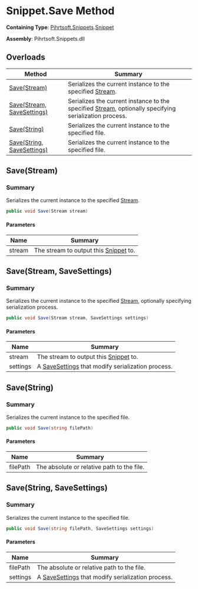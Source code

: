 # Snippet\.Save Method

**Containing Type**: [Pihrtsoft.Snippets](../../README.md)\.[Snippet](../README.md)

**Assembly**: Pihrtsoft\.Snippets\.dll

## Overloads

| Method | Summary |
| ------ | ------- |
| [Save(Stream)](#Pihrtsoft_Snippets_Snippet_Save_System_IO_Stream_) | Serializes the current instance to the specified [Stream](https://docs.microsoft.com/en-us/dotnet/api/system.io.stream)\. |
| [Save(Stream, SaveSettings)](#Pihrtsoft_Snippets_Snippet_Save_System_IO_Stream_Pihrtsoft_Snippets_SaveSettings_) | Serializes the current instance to the specified [Stream](https://docs.microsoft.com/en-us/dotnet/api/system.io.stream), optionally specifying serialization process\. |
| [Save(String)](#Pihrtsoft_Snippets_Snippet_Save_System_String_) | Serializes the current instance to the specified file\. |
| [Save(String, SaveSettings)](#Pihrtsoft_Snippets_Snippet_Save_System_String_Pihrtsoft_Snippets_SaveSettings_) | Serializes the current instance to the specified file\. |

## Save\(Stream\)<a name="Pihrtsoft_Snippets_Snippet_Save_System_IO_Stream_"></a>

### Summary

Serializes the current instance to the specified [Stream](https://docs.microsoft.com/en-us/dotnet/api/system.io.stream)\.

```csharp
public void Save(Stream stream)
```

#### Parameters

| Name | Summary |
| ---- | ------- |
| stream | The stream to output this [Snippet](../README.md) to\. |

## Save\(Stream, SaveSettings\)<a name="Pihrtsoft_Snippets_Snippet_Save_System_IO_Stream_Pihrtsoft_Snippets_SaveSettings_"></a>

### Summary

Serializes the current instance to the specified [Stream](https://docs.microsoft.com/en-us/dotnet/api/system.io.stream), optionally specifying serialization process\.

```csharp
public void Save(Stream stream, SaveSettings settings)
```

#### Parameters

| Name | Summary |
| ---- | ------- |
| stream | The stream to output this [Snippet](../README.md) to\. |
| settings | A [SaveSettings](../../SaveSettings/README.md) that modify serialization process\. |

## Save\(String\)<a name="Pihrtsoft_Snippets_Snippet_Save_System_String_"></a>

### Summary

Serializes the current instance to the specified file\.

```csharp
public void Save(string filePath)
```

#### Parameters

| Name | Summary |
| ---- | ------- |
| filePath | The absolute or relative path to the file\. |

## Save\(String, SaveSettings\)<a name="Pihrtsoft_Snippets_Snippet_Save_System_String_Pihrtsoft_Snippets_SaveSettings_"></a>

### Summary

Serializes the current instance to the specified file\.

```csharp
public void Save(string filePath, SaveSettings settings)
```

#### Parameters

| Name | Summary |
| ---- | ------- |
| filePath | The absolute or relative path to the file\. |
| settings | A [SaveSettings](../../SaveSettings/README.md) that modify serialization process\. |

